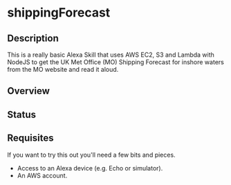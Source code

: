 # shippingForecast

## Description
This is a really basic Alexa Skill that uses AWS EC2, S3 and Lambda with NodeJS to get the UK Met Office (MO) Shipping Forecast for inshore waters from the MO website and read it aloud.

## Overview

## Status

## Requisites
If you want to try this out you'll need a few bits and pieces.
* Access to an Alexa device (e.g. Echo or simulator).
* An AWS account.

